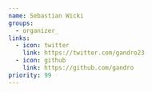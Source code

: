 ```yaml
---
name: Sebastian Wicki
groups:
  - organizer_
links:
  - icon: twitter
    link: https://twitter.com/gandro23
  - icon: github
    link: https://github.com/gandro
priority: 99
---
```

